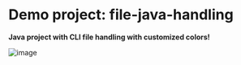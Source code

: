 # Demo project: file-java-handling

**Java project with CLI file handling with customized colors!**

![image](https://user-images.githubusercontent.com/14576021/198790648-3f83f90f-1822-40b9-8e58-c571c46556e6.png)
